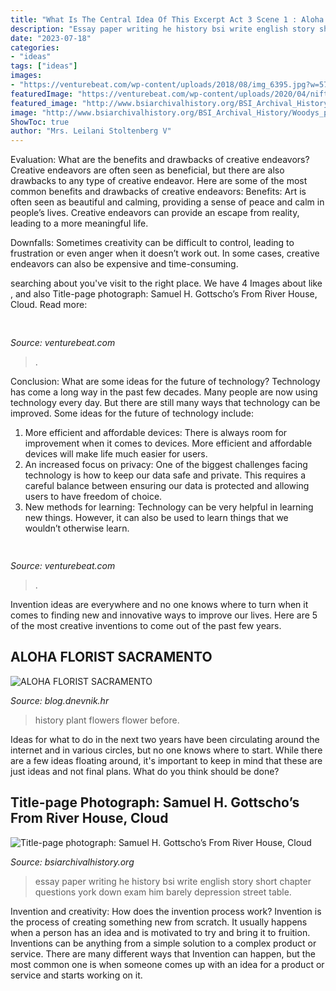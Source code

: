 ```yaml
---
title: "What Is The Central Idea Of This Excerpt Act 3 Scene 1 : Aloha Florist Sacramento"
description: "Essay paper writing he history bsi write english story short chapter questions york down exam him barely depression street table"
date: "2023-07-18"
categories:
- "ideas"
tags: ["ideas"]
images:
- "https://venturebeat.com/wp-content/uploads/2018/08/img_6395.jpg?w=578"
featuredImage: "https://venturebeat.com/wp-content/uploads/2020/04/nifty-3.jpg?w=438"
featured_image: "http://www.bsiarchivalhistory.org/BSI_Archival_History/Woodys_pt_1_files/droppedImage_12.png"
image: "http://www.bsiarchivalhistory.org/BSI_Archival_History/Woodys_pt_1_files/droppedImage_12.png"
ShowToc: true
author: "Mrs. Leilani Stoltenberg V"
---
```



Evaluation: What are the benefits and drawbacks of creative endeavors?
Creative endeavors are often seen as beneficial, but there are also drawbacks to any type of creative endeavor. Here are some of the most common benefits and drawbacks of creative endeavors: 
Benefits: Art is often seen as beautiful and calming, providing a sense of peace and calm in people’s lives. Creative endeavors can provide an escape from reality, leading to a more meaningful life.

Downfalls: Sometimes creativity can be difficult to control, leading to frustration or even anger when it doesn’t work out. In some cases, creative endeavors can also be expensive and time-consuming.

	

		
searching about  you've visit to the right place. We have 4 Images about  like ,  and also Title-page photograph: Samuel H. Gottscho’s From River House, Cloud. Read more:
		
    
## 

<img loading=lazy src="https://venturebeat.com/wp-content/uploads/2018/08/img_6395.jpg?w=578" onerror="this.onerror=null;this.src='https://tse3.mm.bing.net/th?id=OIP.TkvV2mCi8PKqgRKc3uBUlQHaFa&amp;pid=15.1';" alt="">

_Source: venturebeat.com_

>. 

	

Conclusion: What are some ideas for the future of technology?
Technology has come a long way in the past few decades. Many people are now using technology every day. But there are still many ways that technology can be improved. Some ideas for the future of technology include: 
1) More efficient and affordable devices: There is always room for improvement when it comes to devices. More efficient and affordable devices will make life much easier for users. 
2) An increased focus on privacy: One of the biggest challenges facing technology is how to keep our data safe and private. This requires a careful balance between ensuring our data is protected and allowing users to have freedom of choice. 
3) New methods for learning: Technology can be very helpful in learning new things. However, it can also be used to learn things that we wouldn’t otherwise learn.

    
## 

<img loading=lazy src="https://venturebeat.com/wp-content/uploads/2020/04/nifty-3.jpg?w=438" onerror="this.onerror=null;this.src='https://tse3.mm.bing.net/th?id=OIP.dQlKpduGpK7dAPVf9oFrZQAAAA&amp;pid=15.1';" alt="">

_Source: venturebeat.com_

>. 

	

Invention ideas are everywhere and no one knows where to turn when it comes to finding new and innovative ways to improve our lives. Here are 5 of the most creative inventions to come out of the past few years.

    
## ALOHA FLORIST SACRAMENTO

<img loading=lazy src="http://bit.ly/pD1NX1" onerror="this.onerror=null;this.src='https://tse1.mm.bing.net/th?id=OIP.ow-Pzcvin-40B_p5XmImfQHaJq&amp;pid=15.1';" alt="ALOHA FLORIST SACRAMENTO">

_Source: blog.dnevnik.hr_

>history plant flowers flower before. 

	

Ideas for what to do in the next two years have been circulating around the internet and in various circles, but no one knows where to start. While there are a few ideas floating around, it's important to keep in mind that these are just ideas and not final plans. What do you think should be done?

    
## Title-page Photograph: Samuel H. Gottscho’s From River House, Cloud

<img loading=lazy src="http://www.bsiarchivalhistory.org/BSI_Archival_History/Woodys_pt_1_files/droppedImage_12.png" onerror="this.onerror=null;this.src='https://tse4.mm.bing.net/th?id=OIP.zEna_Z3XFP4YMO1nd7NVSwHaIQ&amp;pid=15.1';" alt="Title-page photograph: Samuel H. Gottscho’s From River House, Cloud">

_Source: bsiarchivalhistory.org_

>essay paper writing he history bsi write english story short chapter questions york down exam him barely depression street table. 

	

Invention and creativity: How does the invention process work?
Invention is the process of creating something new from scratch. It usually happens when a person has an idea and is motivated to try and bring it to fruition. Inventions can be anything from a simple solution to a complex product or service. There are many different ways that Invention can happen, but the most common one is when someone comes up with an idea for a product or service and starts working on it.

